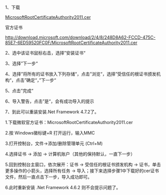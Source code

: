 1、下载

[MicrosoftRootCertificateAuthority2011.cer](assets/MicrosoftRootCertificateAuthority2011.cer)

官方证书

http://download.microsoft.com/download/2/4/8/248D8A62-FCCD-475C-85E7-6ED59520FC0F/MicrosoftRootCertificateAuthority2011.cer



2、选中该证书鼠标右击，选择”安装证书“



3、选择”下一步“





4、选择”将所有的证书放入下列存储“，点击”浏览“，选择”受信任的根证书颁发机构“，点击”确定“，”下一步“



5、点击”完成“



6、导入警告，点击”是“，会有成功导入的提示



7、到此可以重装安装.Net Framework 4.7.2了。













1.下载微软官方证书：MicrosoftRootCertificateAuthority2011.cer



2.按 Windows徽标键+R 打开运行，输入MMC



3.打开控制台，文件→添加/删除管理单元 (Ctrl+M)



4.选择证书 → 添加 → 计算机账户（其他的保持默认，一直下一步）





5.回到控制台主窗口，依次展开：证书 → 受信任的根证书颁发机构 → 证书，单击更多操作的小箭头，选择所有任务 → 导入；接下来选择步骤1中下载好的cer证书文件，然后一直点击下一步，导入成功即可。





6.此时重新安装 .Net Framework 4.6.2 则不会提示问题了。